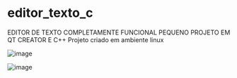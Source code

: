 # editor_texto_c

EDITOR DE TEXTO COMPLETAMENTE FUNCIONAL PEQUENO PROJETO EM QT CREATOR E C++
Projeto criado em ambiente linux

![image](https://user-images.githubusercontent.com/70297459/216667508-12272271-f8c2-4515-9f91-03315b3133aa.png)

![image](https://user-images.githubusercontent.com/70297459/216667609-33d54588-eaae-46be-83c7-b89059b77744.png)
